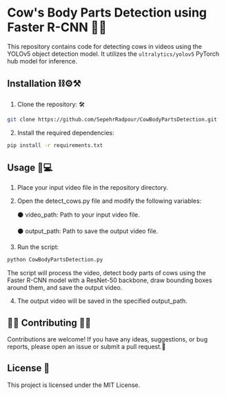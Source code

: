 
# Cow's Body Parts Detection using Faster R-CNN 🌱🐄

This repository contains code for detecting cows in videos using the YOLOv5 object detection model. It utilizes the `ultralytics/yolov5` PyTorch hub model for inference.

## Installation ⛓️⚙️⚒️

1. Clone the repository: 🛠️

```bash
git clone https://github.com/SepehrRadpour/CowBodyPartsDetection.git
```

2. Install the required dependencies:

```bash
pip install -r requirements.txt
```

## Usage 🐄💻

1. Place your input video file in the repository directory.

2. Open the detect_cows.py file and modify the following variables:

      ⚫️ video_path: Path to your input video file.

      ⚫️ output_path: Path to save the output video file.

3. Run the script:

```bash
python CowBodyPartsDetection.py
```

The script will process the video, detect body parts of cows using the Faster R-CNN model with a ResNet-50 backbone, draw bounding boxes around them, and save the output video.

4. The output video will be saved in the specified output_path.


## 🙌🏻 Contributing 🙌🏻

Contributions are welcome! If you have any ideas, suggestions, or bug reports, please open an issue or submit a pull request.📌

## License 📝

This project is licensed under the MIT License.
